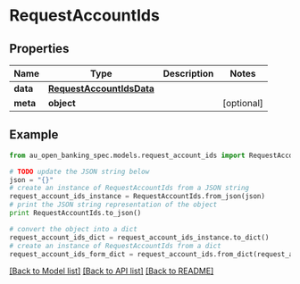 # RequestAccountIds


## Properties

Name | Type | Description | Notes
------------ | ------------- | ------------- | -------------
**data** | [**RequestAccountIdsData**](RequestAccountIdsData.md) |  | 
**meta** | **object** |  | [optional] 

## Example

```python
from au_open_banking_spec.models.request_account_ids import RequestAccountIds

# TODO update the JSON string below
json = "{}"
# create an instance of RequestAccountIds from a JSON string
request_account_ids_instance = RequestAccountIds.from_json(json)
# print the JSON string representation of the object
print RequestAccountIds.to_json()

# convert the object into a dict
request_account_ids_dict = request_account_ids_instance.to_dict()
# create an instance of RequestAccountIds from a dict
request_account_ids_form_dict = request_account_ids.from_dict(request_account_ids_dict)
```
[[Back to Model list]](../README.md#documentation-for-models) [[Back to API list]](../README.md#documentation-for-api-endpoints) [[Back to README]](../README.md)


